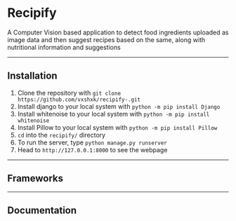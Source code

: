 # Recipify

A Computer Vision based application to detect food ingredients uploaded as image data and then suggest recipes based on the same, along with nutritional information and suggestions

----------------------------------------------------------------------------

## Installation

1. Clone the repository with `git clone https://github.com/vxshxk/recipify-.git`
2. Install django to your local system with `python -m pip install Django`
3. Install whitenoise to your local system with `python -m pip install whitenoise`
4. Install Pillow to your local system with `python -m pip install Pillow`
5. `cd` into the `recipify/` directory
6. To run the server, type `python manage.py runserver`
7. Head to `http://127.0.0.1:8000` to see the webpage

----------------------------------------------------------------------------

## Frameworks

----------------------------------------------------------------------------

## Documentation 


